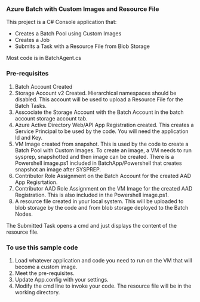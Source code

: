 <h3>Azure Batch with Custom Images and Resource File</h3>
This project is a C# Console application that:
<ul>
<li>Creates a Batch Pool using Custom Images
<li>Creates a Job
<li>Submits a Task with a Resource File from Blob Storage
</ul>
Most code is in BatchAgent.cs
<h3>Pre-requisites</h3>
<ol>
<li>Batch Account Created
<li>Storage Account v2 Created. Hierarchical namespaces should be disabled. This account will be used to upload a Resource File for the Batch Tasks.
<li>Asscociate the Storage Account with the Batch Account in the batch account storage account tab.
<li>Azure Active Directory Web/API App Registration created. This creates a Service Principal to be used by the code. You will need the application Id and Key.
<li>VM Image created from snapshot.  This is used by the code to create a Batch Pool with Custom Images.  To create an image, a VM needs to run sysprep, snapshotted and then image can be created. There is a Powershell image.ps1 included in BatchApp/Powershell that creates snapshot an image after SYSPREP.
<li>Contributor Role Assignment on the Batch Account for the created AAD App Regisrtation.
<li>Contributor AAD Role Assignment on the VM Image for the created AAD Registration. This is also included in the Powershell image.ps1.
<li>A resource file created in your local system. This will be uploaded to blob storage by the code and from blob storage deployed to the Batch Nodes.
</ol>
The Submitted Task opens a cmd and just displays the content of the resource file.
<h3>To use this sample code</h3>
<ol>
<li>Load whatever application and code you need to run on the VM that will become a custom image.
<li>Meet the pre-requisites.
<li>Update App.config with your settings.
<li>Modify the cmd line to invoke your code. The resource file will be in the working directory.
</ol>
